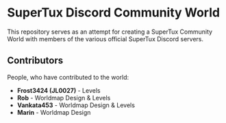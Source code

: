 # SuperTux Discord Community World

This repository serves as an attempt for creating a SuperTux Community World with members of the various official SuperTux Discord servers.

## Contributors

People, who have contributed to the world:

* **Frost3424 (JL0027)** - Levels
* **Rob** - Worldmap Design & Levels
* **Vankata453** - Worldmap Design & Levels
* **Marin** - Worldmap Design
